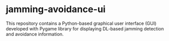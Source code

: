 # jamming-avoidance-ui
This repository contains a Python-based graphical user interface (GUI) developed with Pygame library for displaying DL-based jamming detection and avoidance information.
